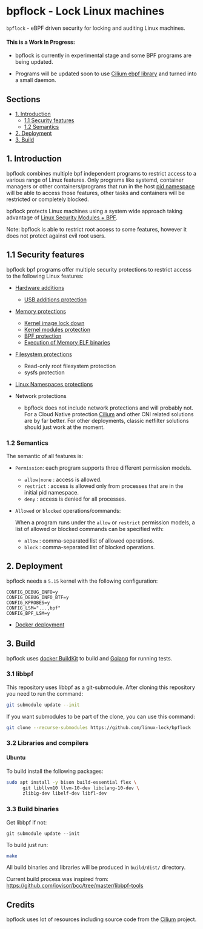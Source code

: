 # bpflock - Lock Linux machines

`bpflock` - eBPF driven security for locking and auditing Linux machines.

#### This is a Work In Progress:

* bpflock is currently in experimental stage and some BPF programs are being updated.

* Programs will be updated soon to use [Cilium ebpf library](https://github.com/cilium/ebpf/) and turned into a small daemon.

## Sections

* [1. Introduction](https://github.com/linux-lock/bpflock#1-introduction)
  - [1.1 Security features](https://github.com/linux-lock/bpflock#11-security-features)
  - [1.2 Semantics](https://github.com/linux-lock/bpflock#12-semantics)
* [2. Deployment](https://github.com/linux-lock/bpflock#2-deployment)
* [3. Build](https://github.com/linux-lock/bpflock#3-build)


## 1. Introduction

bpflock combines multiple bpf independent programs to restrict access to a various range of Linux features. Only programs like systemd, container managers or other containers/programs that run in the host [pid namespace](https://man7.org/linux/man-pages/man7/namespaces.7.html) will be able to access those features, other tasks and containers will be restricted or completely blocked.

bpflock protects Linux machines using a system wide approach taking advantage of [Linux Security Modules + BPF](https://www.kernel.org/doc/html/latest/bpf/bpf_lsm.html).

Note: bpflock is able to restrict root access to some features, however it does not protect against evil root users.


## 1.1 Security features

bpflock bpf programs offer multiple security protections to restrict access to the following Linux features:

* [Hardware additions](https://github.com/linux-lock/bpflock/tree/main/doc/hardware-additions.md)
  - [USB additions protection](https://github.com/linux-lock/bpflock/tree/main/doc/hardware-additions.md#1-usb-additions-protection)

* [Memory protections](https://github.com/linux-lock/bpflock/tree/main/doc/memory-protections.md)
  - [Kernel image lock down](https://github.com/linux-lock/bpflock/tree/main/doc/memory-protections.md#1-kernel-image-lock-down)
  - [Kernel modules protection](https://github.com/linux-lock/bpflock/tree/main/doc/memory-protections.md#2-kernel-modules-protections)
  - [BPF protection](https://github.com/linux-lock/bpflock/tree/main/doc/memory-protections.md#3-bpf-protection)
  - [Execution of Memory ELF binaries](https://github.com/linux-lock/bpflock/tree/main/doc/memory-protections.md#4-execution-of-memory-elf-binaries)

* [Filesystem protections](https://github.com/linux-lock/bpflock/tree/main/doc/filesystem-protections.md)

  - Read-only root filesystem protection
  - sysfs protection

* [Linux Namespaces protections](https://github.com/linux-lock/bpflock#34-namespaces-protections)

* Network protections

  - bpflock does not include network protections and will probably not. For a Cloud Native protection [Cilium](https://github.com/cilium/cilium) and other CNI related solutions are by far better. For other deployments, classic netfilter solutions should just work at the moment.


### 1.2 Semantics

The semantic of all features is:

* `Permission`: each program supports three different permission models.
  - `allow|none` : access is allowed.
  - `restrict` : access is allowed only from processes that are in the initial pid namespace.
  - `deny` : access is denied for all processes.

* `Allowed` or `blocked` operations/commands:

  When a program runs under the `allow` or `restrict` permission models, a list of allowed or blocked commands can be specified with:
  - `allow` : comma-separated list of allowed operations.
  - `block` : comma-separated list of blocked operations.


## 2. Deployment

bpflock needs a `5.15` kernel with the following configuration:

```code
CONFIG_DEBUG_INFO=y
CONFIG_DEBUG_INFO_BTF=y
CONFIG_KPROBES=y
CONFIG_LSM="...,bpf"
CONFIG_BPF_LSM=y
```


* [Docker deployment](https://github.com/linux-lock/bpflock/blob/master/doc/deploy-docker.md)


## 3. Build

bpflock uses [docker BuildKit](https://docs.docker.com/develop/develop-images/build_enhancements/) to build and [Golang](https://go.dev/doc/install) for running tests.



### 3.1 libbpf

This repository uses libbpf as a git-submodule. After cloning this repository you need to run the command:

```bash
git submodule update --init
```

If you want submodules to be part of the clone, you can use this command:

```bash
git clone --recurse-submodules https://github.com/linux-lock/bpflock
```

### 3.2 Libraries and compilers

#### Ubuntu

To build install the following packages:
  ```bash
  sudo apt install -y bison build-essential flex \
        git libllvm10 llvm-10-dev libclang-10-dev \
        zlib1g-dev libelf-dev libfl-dev
  ```

### 3.3 Build binaries

Get libbpf if not:
```
git submodule update --init
```

To build just run:
```bash
make
```

All build binaries and libraries will be produced in `build/dist/` directory.

Current build process was inspired from: https://github.com/iovisor/bcc/tree/master/libbpf-tools


## Credits

bpflock uses lot of resources including source code from the [Cilium](https://github.com/cilium/cilium) project.